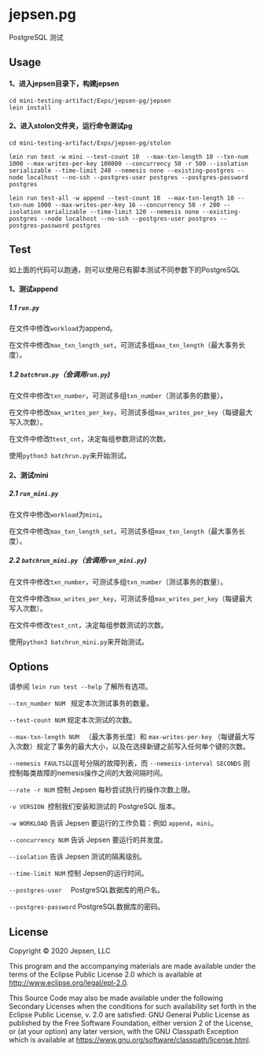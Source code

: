# jepsen.pg



PostgreSQL 测试

## Usage



#### 1、进入jepsen目录下，构建jepsen

```
cd mini-testing-artifact/Exps/jepsen-pg/jepsen
lein install
```

#### 2、进入stolon文件夹，运行命令测试pg

```
cd mini-testing-artifact/Exps/jepsen-pg/stolon
```

```
lein run test -w mini --test-count 10  --max-txn-length 10 --txn-num 1000 --max-writes-per-key 100000 --concurrency 50 -r 500 --isolation serializable --time-limit 240 --nemesis none --existing-postgres --node localhost --no-ssh --postgres-user postgres --postgres-password postgres
```

```
lein run test-all -w append --test-count 10  --max-txn-length 10 --txn-num 1000 --max-writes-per-key 16 --concurrency 50 -r 200 --isolation serializable --time-limit 120 --nemesis none --existing-postgres --node localhost --no-ssh --postgres-user postgres --postgres-password postgres
```



## Test



如上面的代码可以跑通，则可以使用已有脚本测试不同参数下的PostgreSQL

#### 1、测试append

##### 1.1  ``run.py``

在文件中修改``workload``为append。

在文件中修改``max_txn_length_set``，可测试多组``max_txn_length``（最大事务长度）。

##### 1.2  ``batchrun.py``（会调用``run.py``)

在文件中修改``txn_number``，可测试多组``txn_number``（测试事务的数量）。

在文件中修改``max_writes_per_key``，可测试多组``max_writes_per_key``（每键最大写入次数）。

在文件中修改t``test_cnt``，决定每组参数测试的次数。

使用``python3 batchrun.py``来开始测试。



#### 2、测试mini

##### 2.1  ``run_mini.py``

在文件中修改``workload``为``mini``。

在文件中修改``max_txn_length_set``，可测试多组``max_txn_length``（最大事务长度）。

##### 2.2  ``batchrun_mini.py``（会调用``run_mini.py``)

在文件中修改``txn_number``，可测试多组``txn_number``（测试事务的数量）。

在文件中修改``max_writes_per_key``，可测试多组``max_writes_per_key``（每键最大写入次数）。

在文件中修改``test_cnt``，决定每组参数测试的次数。

使用``python3 batchrun_mini.py``来开始测试。



## Options



请参阅 ``lein run test --help`` 了解所有选项。

 ``--txn_number NUM `` 规定本次测试事务的数量。

`` --test-count NUM `` 规定本次测试的次数。

 ``--max-txn-length NUM `` （最大事务长度）和 `` max-writes-per-key `` （每键最大写入次数）规定了事务的最大大小，以及在选择新键之前写入任何单个键的次数。

``--nemesis FAULTS``以逗号分隔的故障列表，而 ``--nemesis-interval SECONDS`` 则 控制每类故障的nemesis操作之间的大致间隔时间。

``--rate -r NUM`` 控制 Jepsen 每秒尝试执行的操作次数上限。

``-v VERSION ``控制我们安装和测试的 PostgreSQL  版本。

``-w WORKLOAD`` 告诉 Jepsen 要运行的工作负载：例如 ``append``，``mini``。

``--concurrency NUM`` 告诉 Jepsen 要运行的并发度。

``--isolation`` 告诉 Jepsen 测试的隔离级别。

``--time-limit NUM`` 控制 Jepsen的运行时间。

``--postgres-user  ``  PostgreSQL数据库的用户名。

``--postgres-password`` PostgreSQL数据库的密码。



## License


Copyright © 2020 Jepsen, LLC

This program and the accompanying materials are made available under the terms of the Eclipse Public License 2.0 which is available at http://www.eclipse.org/legal/epl-2.0.

This Source Code may also be made available under the following Secondary Licenses when the conditions for such availability set forth in the Eclipse Public License, v. 2.0 are satisfied: GNU General Public License as published by the Free Software Foundation, either version 2 of the License, or (at your option) any later version, with the GNU Classpath Exception which is available at https://www.gnu.org/software/classpath/license.html.
